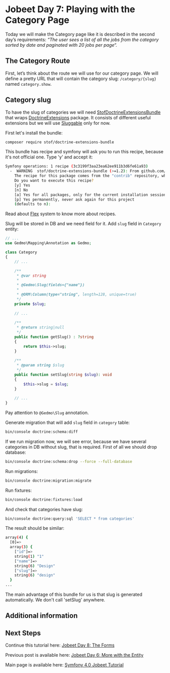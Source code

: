 # Jobeet Day 7: Playing with the Category Page

Today we will make the Category page like it is described in the second day’s requirements:
*“The user sees a list of all the jobs from the category sorted by date and paginated with 20 jobs per page“.*

## The Category Route

First, let’s think about the route we will use for our category page.
We will define a pretty URL that will contain the category slug: `/category/{slug}` named `category.show`.

## Category slug

To have the slug of categories we will need [StofDoctrineExtensionsBundle][1] that wraps [DoctrineExtensions][1] package.
It consists of different useful extensions but we will use [Sluggable][2] only for now.

First let's install the bundle:
```bash
composer require stof/doctrine-extensions-bundle
```

This bundle has recipe and symfony will ask you to run this recipe, because it's not official one. Type 'y' and accept it:
```bash
Symfony operations: 1 recipe (3c3199f3aa23ea62ee911b3d6fe61a93)
  -  WARNING  stof/doctrine-extensions-bundle (>=1.2): From github.com/symfony/recipes-contrib:master
    The recipe for this package comes from the "contrib" repository, which is open to community contributions.
    Do you want to execute this recipe?
    [y] Yes
    [n] No
    [a] Yes for all packages, only for the current installation session
    [p] Yes permanently, never ask again for this project
    (defaults to n): 
```

Read about [Flex][4] system to know more about recipes.

Slug will be stored in DB and we need field for it. Add `slug` field in `Category` entity:
```php
// ...
use Gedmo\Mapping\Annotation as Gedmo;

class Category
{
    // ...

    /**
     * @var string
     *
     * @Gedmo\Slug(fields={"name"})
     *
     * @ORM\Column(type="string", length=128, unique=true)
     */
    private $slug;
    
    // ...
    
    /**
     * @return string|null
     */
    public function getSlug() : ?string
    {
        return $this->slug;
    }
    
    /**
     * @param string $slug
     */
    public function setSlug(string $slug): void
    {
        $this->slug = $slug;
    }
    
    // ...
}
```

Pay attention to `@Gedmo\Slug` annotation.

Generate migration that will add `slug` field in `category` table:
```bash
bin/console doctrine:schema:diff
```

If we run migration now, we will see error, because we have several categories in DB without slug, that is required.
First of all we should drop database:
```bash
bin/console doctrine:schema:drop --force --full-database
```

Run migrations:
```bash
bin/console doctrine:migration:migrate
```

Run fixtures:
```bash
bin/console doctrine:fixtures:load
```

And check that categories have slug:
```bash
bin/console doctrine:query:sql 'SELECT * from categories'
```

The result should be similar:
```bash
array(4) {
  [0]=>
  array(3) {
    ["id"]=>
    string(1) "1"
    ["name"]=>
    string(6) "Design"
    ["slug"]=>
    string(6) "design"
  }
...
```

The main advantage of this bundle for us is that slug is generated automatically. We don't call 'setSlug' anywhere.

## Additional information

## Next Steps

Continue this tutorial here: [Jobeet Day 8: The Forms](/days/day-8.md)

Previous post is available here: [Jobeet Day 6: More with the Entity](/days/day-6.md)

Main page is available here: [Symfony 4.0 Jobeet Tutorial](/README.md)

[1]: https://symfony.com/doc/current/bundles/StofDoctrineExtensionsBundle/index.html
[2]: https://github.com/Atlantic18/DoctrineExtensions
[3]: https://github.com/Atlantic18/DoctrineExtensions/blob/v2.4.x/doc/sluggable.md#setup-and-autoloading
[4]: https://symfony.com/doc/4.0/setup/flex.html
